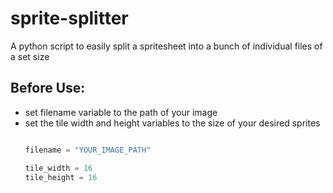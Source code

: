 # sprite-splitter

A python script to easily split a spritesheet into a bunch of individual files of a set size

## Before Use:

  * set filename variable to the path of your image
  * set the tile width and height variables to the size of your desired sprites
       ```py
       
       filename = "YOUR_IMAGE_PATH"
       
       tile_width = 16 
       tile_height = 16

